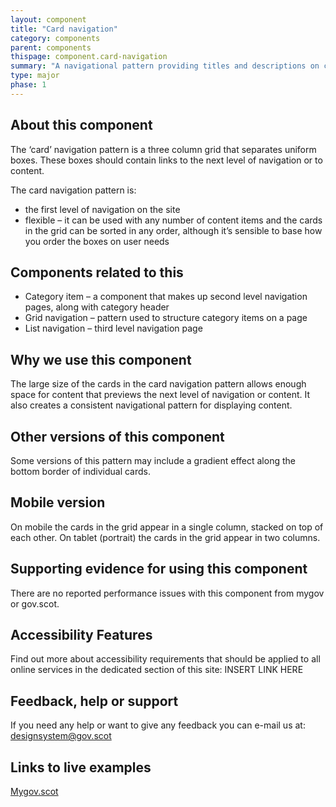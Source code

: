 ```yaml
---
layout: component
title: "Card navigation"
category: components
parent: components
thispage: component.card-navigation
summary: "A navigational pattern providing titles and descriptions on cards which link to content pages and are displayed in a grid format."
type: major
phase: 1
---
```


## About this component

The ‘card’ navigation pattern is a three column grid that separates uniform boxes. These boxes should contain links to the next level of navigation or to content.

The card navigation pattern is:
* the first level of navigation on the site
* flexible – it can be used with any number of content items and the cards in the grid can be sorted in any order, although it’s sensible to base how you order the boxes on user needs

## Components related to this

* Category item – a component that makes up second level navigation pages, along with category header
* Grid navigation – pattern used to structure category items on a page
* List navigation – third level navigation page

## Why we use this component

The large size of the cards in the card navigation pattern allows enough space for content that previews the next level of navigation or content.
It also creates a consistent navigational pattern for displaying content.

## Other versions of this component

Some versions of this pattern may include a gradient effect along the bottom border of individual cards.

## Mobile version

On mobile the cards in the grid appear in a single column, stacked on top of each other. On tablet (portrait) the cards in the grid appear in two columns.  

## Supporting evidence for using this component

There are no reported performance issues with this component from mygov or gov.scot.


## Accessibility Features

Find out more about accessibility requirements that should be applied to all online services in the dedicated section of this site: INSERT LINK HERE

## Feedback, help or support

If you need any help or want to give any feedback you can e-mail us at:
[designsystem@gov.scot](mailto:designsystem@gov.scot)  

## Links to live examples

[Mygov.scot](https://www.mygov.scot)
